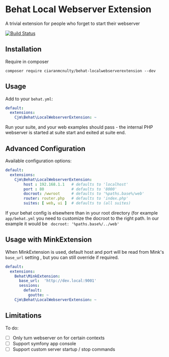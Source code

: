 Behat Local Webserver Extension
===============================

A trivial extension for people who forget to start their webserver

[![Build Status](https://travis-ci.org/ciaranmcnulty/behat-localwebserverextension.svg?branch=master)](https://travis-ci.org/ciaranmcnulty/behat-localwebserverextension)

Installation
------------

Require in composer

```
composer require ciaranmcnulty/behat-localwebserverextension --dev
```

Usage
-----

Add to your `behat.yml`:

```yml
default:
  extensions:
    Cjm\Behat\LocalWebserverExtension: ~
```

Run your suite, and your web examples should pass - the internal PHP webserver is started at suite start and exited at suite end.

Advanced Configuration
----------------------

Available configuration options:

```yml
default:
  extensions:
    Cjm\Behat\LocalWebserverExtension:
        host : 192.168.1.1   # defaults to 'localhost'
        port : 80            # defaults to '8000'
        docroot: /wwroot     # defaults to '%paths.base%/web'
        router: router.php   # defaults to 'index.php'
        suites: [ web, ui ]  # defaults to (all suites)
```

If your behat config is elsewhere than in your root directory (for example `app/behat.yml` you need to customize the docroot to the right path. In our example it would be ` docroot: '%paths.base%/../web'`


Usage with MinkExtension
------------------------

When MinkExtension is used, default host and port will be read from Mink's `base_url` setting , but you can still override
if required.

```yml
default:
  extensions:
    Behat\MinkExtension:
      base_url:  'http://dev.local:9001'
      sessions:
        default:
          goutte: ~
    Cjm\Behat\LocalWebserverExtension: ~
```

Limitations
-----------

To do:

 - [ ] Only turn webserver on for certain contexts
 - [ ] Support symfony app console
 - [ ] Support custom server startup / stop commands

